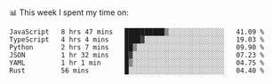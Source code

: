 📊 This week I spent my time on:
<!--START_SECTION:waka-->

```text
JavaScript   8 hrs 47 mins   ██████████▒░░░░░░░░░░░░░░   41.09 %
TypeScript   4 hrs 4 mins    ████▓░░░░░░░░░░░░░░░░░░░░   19.03 %
Python       2 hrs 7 mins    ██▒░░░░░░░░░░░░░░░░░░░░░░   09.90 %
JSON         1 hr 32 mins    █▓░░░░░░░░░░░░░░░░░░░░░░░   07.23 %
YAML         1 hr 1 min      █▒░░░░░░░░░░░░░░░░░░░░░░░   04.75 %
Rust         56 mins         █░░░░░░░░░░░░░░░░░░░░░░░░   04.40 %
```

<!--END_SECTION:waka-->

